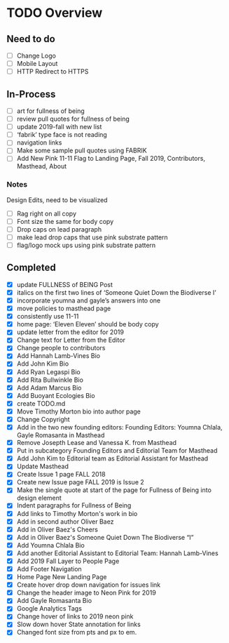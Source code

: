 # TODO Overview

## Need to do

- [ ] Change Logo
- [ ] Mobile Layout
- [ ] HTTP Redirect to HTTPS

## In-Process

- [ ] art for fullness of being
- [ ] review pull quotes for fullness of being
- [ ] update 2019-fall with new list
- [ ] ‘fabrik’ type face is not reading
- [ ] navigation links
- [ ] Make some sample pull quotes using FABRIK 
- [ ] Add New Pink 11-11 Flag to Landing Page, Fall 2019, Contributors, Masthead, About

### Notes

Design Edits, need to be visualized

- [ ] Rag right on all copy 
- [ ] Font size the same for body copy
- [ ] Drop caps on lead paragraph
- [ ] make lead drop caps that use pink substrate pattern 
- [ ] flag/logo mock ups using pink substrate pattern

## Completed

- [x] update FULLNESS of BEING Post
- [x] italics on the first two lines of ‘Someone Quiet Down the Biodiverse I’
- [x] incorporate youmna and gayle’s answers into one
- [x] move policies to masthead page
- [x] consistently use 11-11
- [x] home page: ‘Eleven Eleven’ should be body copy
- [x] update letter from the editor for 2019
- [x] Change text for Letter from the Editor
- [x] Change people to contributors
- [x] Add Hannah Lamb-Vines Bio
- [x] Add John Kim Bio
- [x] Add Ryan Legaspi Bio
- [x] Add Rita Bullwinkle Bio
- [x] Add Adam Marcus Bio
- [x] Add Buoyant Ecologies Bio
- [x] create TODO.md
- [x] Move Timothy Morton bio into author page
- [x] Change Copyright
- [x] Add in the two new founding editors: Founding Editors: Youmna Chlala, Gayle Romasanta in Masthead
- [x] Remove Josepth Lease and Vanessa K. from Masthead
- [x] Put in subcategory Founding Editors and Editorial Team for Masthead
- [x] Add John Kim to Editorial team as Editorial Assistant for Masthead
- [x] Update Masthead
- [x] Create Issue 1 page FALL 2018
- [x] Create new Issue page FALL 2019 is Issue 2
- [x] Make the single quote at start of the page for Fullness of Being into design element
- [x] Indent paragraphs for Fullness of Being
- [x] Add links to Timothy Morton's work in bio
- [x] Add in second author Oliver Baez
- [x] Add in Oliver Baez's Cheers
- [x] Add in Oliver Baez's Someone Quiet Down The Biodiverse “I”
- [x] Add Youmna Chlala Bio
- [x] Add another Editorial Assistant to Editorial Team: Hannah Lamb-Vines
- [x] Add 2019 Fall Layer to People Page
- [x] Add Footer Navigation
- [x] Home Page New Landing Page
- [x] Create hover drop down navigation for issues link
- [x] Change the header image to Neon Pink for 2019
- [x] Add Gayle Romasanta Bio
- [x] Google Analytics Tags
- [x] Change hover of links to 2019 neon pink
- [x] Slow down hover State annotation for links
- [x] Changed font size from pts and px to em.